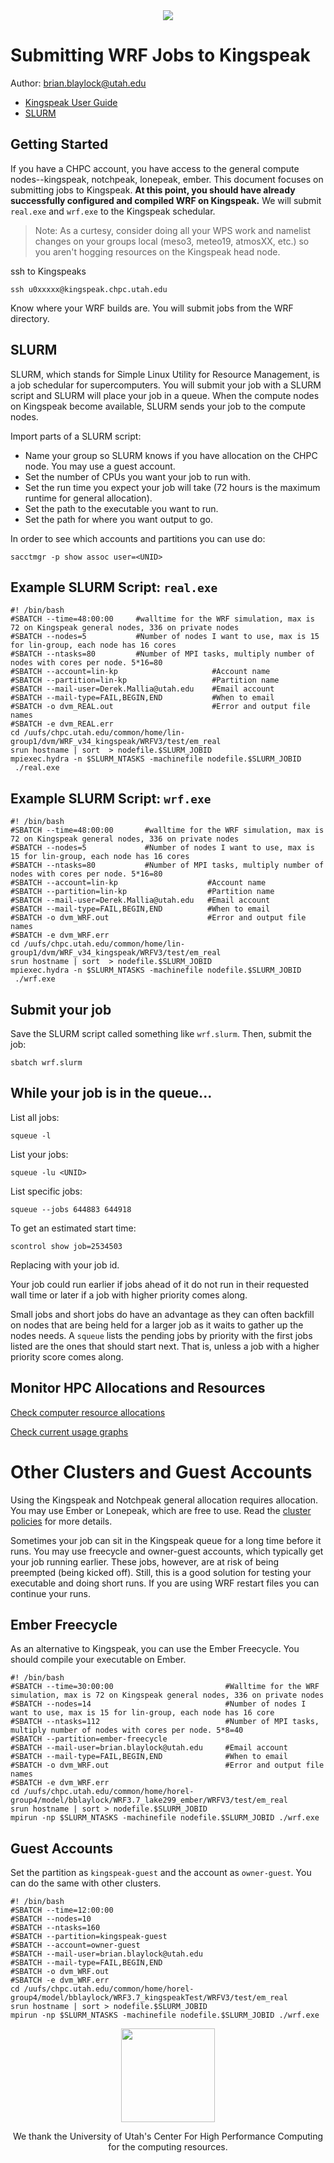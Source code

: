 <center><img src='../images/kingspeak.jpg'></center>

# Submitting WRF Jobs to Kingspeak
Author: brian.blaylock@utah.edu

- [Kingspeak User Guide](https://www.chpc.utah.edu/documentation/guides/)
- [SLURM](https://www.chpc.utah.edu/documentation/software/slurm.php)

## Getting Started
If you have a CHPC account, you have access to the general compute nodes--kingspeak, notchpeak, lonepeak, ember. This document focuses on submitting jobs to Kingspeak. **At this point, you should have already successfully configured and compiled WRF on Kingspeak.** We will submit `real.exe` and `wrf.exe` to the Kingspeak schedular.

> Note: As a curtesy, consider doing all your WPS work and namelist changes on your groups local (meso3, meteo19, atmosXX, etc.) so you aren't hogging resources on the Kingspeak head node.

ssh to Kingspeaks

    ssh u0xxxxx@kingspeak.chpc.utah.edu

Know where your WRF builds are. You will submit jobs from the WRF directory.

## SLURM
SLURM, which stands for Simple Linux Utility for Resource Management, is a job schedular for supercomputers. You will submit your job with a SLURM script and SLURM will place your job in a queue. When the compute nodes on Kingspeak become available, SLURM sends your job to the compute nodes.

Import parts of a SLURM script:

- Name your group so SLURM knows if you have allocation on the CHPC node. You may use a guest account.
- Set the number of CPUs you want your job to run with.
- Set the run time you expect your job will take (72 hours is the maximum runtime for general allocation).
- Set the path to the executable you want to run.
- Set the path for where you want output to go.

In order to see which accounts and partitions you can use do:

    sacctmgr -p show assoc user=<UNID>  

## Example SLURM Script: `real.exe`
    #! /bin/bash
    #SBATCH --time=48:00:00     #walltime for the WRF simulation, max is 72 on Kingspeak general nodes, 336 on private nodes
    #SBATCH --nodes=5           #Number of nodes I want to use, max is 15 for lin-group, each node has 16 cores
    #SBATCH --ntasks=80         #Number of MPI tasks, multiply number of nodes with cores per node. 5*16=80
    #SBATCH --account=lin-kp                     #Account name
    #SBATCH --partition=lin-kp                   #Partition name
    #SBATCH --mail-user=Derek.Mallia@utah.edu    #Email account
    #SBATCH --mail-type=FAIL,BEGIN,END           #When to email
    #SBATCH -o dvm_REAL.out                      #Error and output file names
    #SBATCH -e dvm_REAL.err
    cd /uufs/chpc.utah.edu/common/home/lin-group1/dvm/WRF_v34_kingspeak/WRFV3/test/em_real
    srun hostname | sort  > nodefile.$SLURM_JOBID
    mpiexec.hydra -n $SLURM_NTASKS -machinefile nodefile.$SLURM_JOBID  ./real.exe

## Example SLURM Script: `wrf.exe`
    #! /bin/bash
    #SBATCH --time=48:00:00       #walltime for the WRF simulation, max is 72 on Kingspeak general nodes, 336 on private nodes
    #SBATCH --nodes=5             #Number of nodes I want to use, max is 15 for lin-group, each node has 16 cores
    #SBATCH --ntasks=80           #Number of MPI tasks, multiply number of nodes with cores per node. 5*16=80
    #SBATCH --account=lin-kp                    #Account name
    #SBATCH --partition=lin-kp                  #Partition name
    #SBATCH --mail-user=Derek.Mallia@utah.edu   #Email account
    #SBATCH --mail-type=FAIL,BEGIN,END          #When to email
    #SBATCH -o dvm_WRF.out                      #Error and output file names
    #SBATCH -e dvm_WRF.err
    cd /uufs/chpc.utah.edu/common/home/lin-group1/dvm/WRF_v34_kingspeak/WRFV3/test/em_real
    srun hostname | sort  > nodefile.$SLURM_JOBID
    mpiexec.hydra -n $SLURM_NTASKS -machinefile nodefile.$SLURM_JOBID  ./wrf.exe

## Submit your job
Save the SLURM script called something like `wrf.slurm`. Then, submit the job:

    sbatch wrf.slurm

## While your job is in the queue...

List all jobs:

    squeue -l

List your jobs:

    squeue -lu <UNID>

List specific jobs:

    squeue --jobs 644883 644918

To get an estimated start time:

    scontrol show job=2534503

Replacing with your job id.

Your job could run earlier if jobs ahead of it do not run in their requested wall time or later if a job with higher priority comes along.

Small jobs and short jobs do have an advantage as they can often backfill on nodes that are being held for a larger job as it waits to gather up the nodes needs. A `squeue` lists the pending jobs by priority with the first jobs listed are the ones that should start next. That is, unless a job with a higher priority score comes along.

## Monitor HPC Allocations and Resources

[Check computer resource allocations](https://www.chpc.utah.edu/docs/allocations/)

[Check current usage graphs](https://www.chpc.utah.edu/chpc/systems/graphs.php?g=cluster%20utilization&host=combined&type=daily_utilization)


# Other Clusters and Guest Accounts
Using the Kingspeak and Notchpeak general allocation requires allocation. You may use Ember or Lonepeak, which are free to use. Read the [cluster policies](https://www.chpc.utah.edu/documentation/policies/2.1GeneralHPCClusterPolicies.php) for more details.

Sometimes your job can sit in the Kingspeak queue for a long time before it runs. You may use freecycle and owner-guest accounts, which typically get your job running earlier. These jobs, however, are at risk of being preempted (being kicked off). Still, this is a good solution for testing your executable and doing short runs. If you are using WRF restart files you can continue your runs.

## Ember Freecycle
As an alternative to Kingspeak, you can use the Ember Freecycle. You should compile your executable on Ember.

    #! /bin/bash
    #SBATCH --time=30:00:00                         #Walltime for the WRF simulation, max is 72 on Kingspeak general nodes, 336 on private nodes
    #SBATCH --nodes=14                              #Number of nodes I want to use, max is 15 for lin-group, each node has 16 core
    #SBATCH --ntasks=112                            #Number of MPI tasks, multiply number of nodes with cores per node. 5*8=40
    #SBATCH --partition=ember-freecycle
    #SBATCH --mail-user=brian.blaylock@utah.edu     #Email account
    #SBATCH --mail-type=FAIL,BEGIN,END              #When to email
    #SBATCH -o dvm_WRF.out                          #Error and output file names
    #SBATCH -e dvm_WRF.err
    cd /uufs/chpc.utah.edu/common/home/horel-group4/model/bblaylock/WRF3.7_lake299_ember/WRFV3/test/em_real
    srun hostname | sort > nodefile.$SLURM_JOBID
    mpirun -np $SLURM_NTASKS -machinefile nodefile.$SLURM_JOBID ./wrf.exe

## Guest Accounts
Set the partition as `kingspeak-guest` and the account as `owner-guest`. You can do the same with other clusters.

    #! /bin/bash
    #SBATCH --time=12:00:00   
    #SBATCH --nodes=10
    #SBATCH --ntasks=160
    #SBATCH --partition=kingspeak-guest
    #SBATCH --account=owner-guest                            
    #SBATCH --mail-user=brian.blaylock@utah.edu
    #SBATCH --mail-type=FAIL,BEGIN,END              
    #SBATCH -o dvm_WRF.out                          
    #SBATCH -e dvm_WRF.err
    cd /uufs/chpc.utah.edu/common/home/horel-group4/model/bblaylock/WRF3.7_kingspeakTest/WRFV3/test/em_real
    srun hostname | sort > nodefile.$SLURM_JOBID
    mpirun -np $SLURM_NTASKS -machinefile nodefile.$SLURM_JOBID ./wrf.exe


<center>
<p><img src='../images/chpc_logo_4.png' width=150>
<p>We thank the University of Utah's Center For High Performance Computing for the computing resources.
</center>














